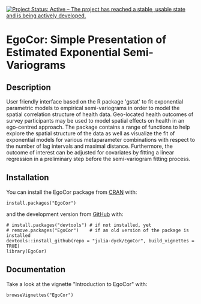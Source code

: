 [![Project Status: Active – The project has reached a stable, usable state and is being actively developed.](https://www.repostatus.org/badges/latest/active.svg)](https://www.repostatus.org/#active)

# EgoCor: Simple Presentation of Estimated Exponential Semi-Variograms

## Description

User friendly interface based on the R package 'gstat' to fit
    exponential parametric models to empirical semi-variograms in order to
    model the spatial correlation structure of health data. Geo-located
    health outcomes of survey participants may be used to model spatial
    effects on health in an ego-centred approach.  The package contains a
    range of functions to help explore the spatial structure of the data
    as well as visualize the fit of exponential models for various
    metaparameter combinations with respect to the number of lag intervals
    and maximal distance.  Furthermore, the outcome of interest can be
    adjusted for covariates by fitting a linear regression in a
    preliminary step before the semi-variogram fitting process.


## Installation

You can install the EgoCor package from [CRAN](https://CRAN.R-project.org/package=EgoCor) with:

    install.packages("EgoCor")

and the development version from [GitHub](https://github.com/) with:

    # install.packages("devtools") # if not installed, yet
    # remove.packages("EgoCor")    # if an old version of the package is installed
    devtools::install_github(repo = "julia-dyck/EgoCor", build_vignettes = TRUE)
    library(EgoCor)
   
## Documentation

Take a look at the vignette "Introduction to EgoCor" with:

    browseVignettes("EgoCor")
